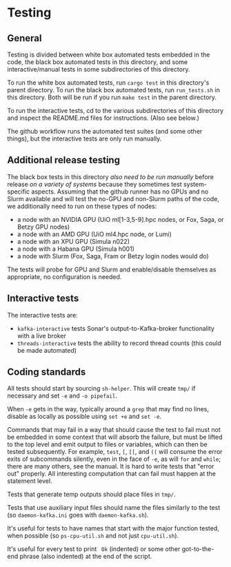 # Testing

## General

Testing is divided between white box automated tests embedded in the code, the black box automated
tests in this directory, and some interactive/manual tests in some subdirectories of this directory.

To run the white box automated tests, run `cargo test` in this directory's parent directory.  To run
the black box automated tests, run `run_tests.sh` in this directory.  Both will be run if you run
`make test` in the parent directory.

To run the interactive tests, cd to the various subdirectories of this directory and inspect the
README.md files for instructions.  (Also see below.)

The github workflow runs the automated test suites (and some other things), but the interactive
tests are only run manually.

## Additional release testing

The black box tests in this directory *also need to be run manually* before release *on a variety of
systems* because they sometimes test system-specific aspects.  Assuming that the github runner has
no GPUs and no Slurm available and will test the no-GPU and non-Slurm paths of the code, we
additionally need to run on these types of nodes:

- a node with an NVIDIA GPU (UiO ml[1-3,5-9].hpc nodes, or Fox, Saga, or Betzy GPU nodes)
- a node with an AMD GPU (UiO ml4.hpc node, or Lumi)
- a node with an XPU GPU (Simula n022)
- a node with a Habana GPU (Simula h001)
- a node with Slurm (Fox, Saga, Fram or Betzy login nodes would do)

The tests will probe for GPU and Slurm and enable/disable themselves as appropriate, no
configuration is needed.

## Interactive tests

The interactive tests are:

- `kafka-interactive` tests Sonar's output-to-Kafka-broker functionality with a live broker
- `threads-interactive` tests the ability to record thread counts (this could be made automated)

## Coding standards

All tests should start by sourcing `sh-helper`.  This will create `tmp/` if necessary and set `-e`
and `-o pipefail`.

When `-e` gets in the way, typically around a `grep` that may find no lines, disable as locally as
possible using `set +e` and `set -e`.

Commands that may fail in a way that should cause the test to fail must not be embedded in some
context that will absorb the failure, but must be lifted to the top level and emit output to files
or variables, which can then be tested subsequently.  For example, `test`, `[`, `[[`, and `((` will
consume the error exits of subcommands silently, even in the face of `-e`, as will `for` and
`while`; there are many others, see the manual.  It is hard to write tests that "error out"
properly.  All interesting computation that can fail must happen at the statement level.

Tests that generate temp outputs should place files in `tmp/`.

Tests that use auxiliary input files should name the files similarly to the test (so
`daemon-kafka.ini` goes with `daemon-kafka.sh`).

It's useful for tests to have names that start with the major function tested, when possible (so
`ps-cpu-util.sh` and not just `cpu-util.sh`).

It's useful for every test to print ` Ok` (indented) or some other got-to-the-end phrase (also
indented) at the end of the script.
